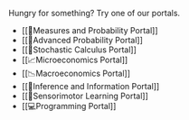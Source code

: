Hungry for something? Try one of our portals.

* [[📏Measures and Probability Portal]]
* [[🎲Advanced Probability Portal]]
* [[🚶Stochastic Calculus Portal]]
* [[📈Microeconomics Portal]]
* [[📉Macroeconomics Portal]]
* [[🤔Inference and Information Portal]]
* [[🦾Sensorimotor Learning Portal]]
* [[💻Programming Portal]]
